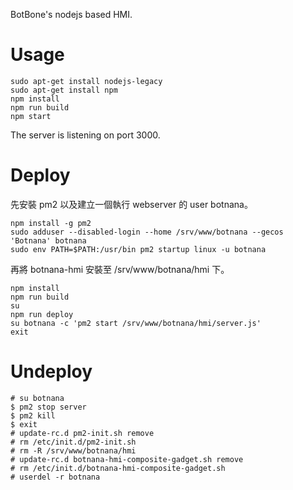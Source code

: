 BotBone's nodejs based HMI.

# Usage

    sudo apt-get install nodejs-legacy
    sudo apt-get install npm
    npm install
    npm run build
    npm start

The server is listening on port 3000.

# Deploy

先安裝 pm2 以及建立一個執行 webserver 的 user botnana。

    npm install -g pm2
    sudo adduser --disabled-login --home /srv/www/botnana --gecos 'Botnana' botnana
    sudo env PATH=$PATH:/usr/bin pm2 startup linux -u botnana

再將 botnana-hmi 安裝至 /srv/www/botnana/hmi 下。

    npm install
    npm run build
    su
    npm run deploy
    su botnana -c 'pm2 start /srv/www/botnana/hmi/server.js'
    exit

# Undeploy

    # su botnana
    $ pm2 stop server
    $ pm2 kill
    $ exit
    # update-rc.d pm2-init.sh remove
    # rm /etc/init.d/pm2-init.sh
    # rm -R /srv/www/botnana/hmi 
    # update-rc.d botnana-hmi-composite-gadget.sh remove
    # rm /etc/init.d/botnana-hmi-composite-gadget.sh
    # userdel -r botnana

